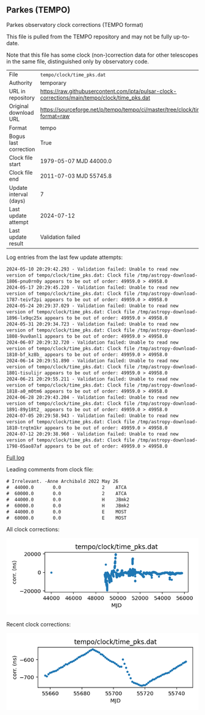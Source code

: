 
## Parkes (TEMPO)

Parkes observatory clock corrections (TEMPO format)

This file is pulled from the TEMPO repository and may not be fully
up-to-date.

Note that this file has some clock (non-)correction data for other
telescopes in the same file, distinguished only by observatory code.

|     |     |
|:--- |:--- |
| File | `tempo/clock/time_pks.dat` |
| Authority | temporary |
| URL in repository | <https://raw.githubusercontent.com/ipta/pulsar-clock-corrections/main/tempo/clock/time_pks.dat> |
| Original download URL | <https://sourceforge.net/p/tempo/tempo/ci/master/tree/clock/time_pks.dat?format=raw> |
| Format | tempo |
| Bogus last correction | True |
| Clock file start | 1979-05-07 MJD 44000.0 |
| Clock file end | 2011-07-03 MJD 55745.8 |
| Update interval (days) | 7 |
| Last update attempt | 2024-07-12 |
| Last update result | Validation failed |

Log entries from the last few update attempts:
```
2024-05-10 20:29:42.293 - Validation failed: Unable to read new version of tempo/clock/time_pks.dat: Clock file /tmp/astropy-download-1806-pnu0rn0y appears to be out of order: 49959.0 > 49958.0
2024-05-17 20:29:45.220 - Validation failed: Unable to read new version of tempo/clock/time_pks.dat: Clock file /tmp/astropy-download-1787-teivf2pi appears to be out of order: 49959.0 > 49958.0
2024-05-24 20:29:37.029 - Validation failed: Unable to read new version of tempo/clock/time_pks.dat: Clock file /tmp/astropy-download-1896-lx9qc25x appears to be out of order: 49959.0 > 49958.0
2024-05-31 20:29:34.723 - Validation failed: Unable to read new version of tempo/clock/time_pks.dat: Clock file /tmp/astropy-download-1808-9uv0anl1 appears to be out of order: 49959.0 > 49958.0
2024-06-07 20:29:32.720 - Validation failed: Unable to read new version of tempo/clock/time_pks.dat: Clock file /tmp/astropy-download-1810-bf_kz8b_ appears to be out of order: 49959.0 > 49958.0
2024-06-14 20:29:51.890 - Validation failed: Unable to read new version of tempo/clock/time_pks.dat: Clock file /tmp/astropy-download-1801-tisulijr appears to be out of order: 49959.0 > 49958.0
2024-06-21 20:29:55.211 - Validation failed: Unable to read new version of tempo/clock/time_pks.dat: Clock file /tmp/astropy-download-1818-a0_m0tm6 appears to be out of order: 49959.0 > 49958.0
2024-06-28 20:29:43.204 - Validation failed: Unable to read new version of tempo/clock/time_pks.dat: Clock file /tmp/astropy-download-1891-89y18t2_ appears to be out of order: 49959.0 > 49958.0
2024-07-05 20:29:58.943 - Validation failed: Unable to read new version of tempo/clock/time_pks.dat: Clock file /tmp/astropy-download-1810-trqtm1kr appears to be out of order: 49959.0 > 49958.0
2024-07-12 20:29:38.960 - Validation failed: Unable to read new version of tempo/clock/time_pks.dat: Clock file /tmp/astropy-download-1798-05ao87af appears to be out of order: 49959.0 > 49958.0
```
[Full log](https://raw.githubusercontent.com/ipta/pulsar-clock-corrections/main/log/tempo/clock/time_pks.dat.log)

Leading comments from clock file:

    # Irrelevant. -Anne Archibald 2022 May 26
    #  44000.0       0.0               2    ATCA
    #  60000.0       0.0               2    ATCA
    #  44000.0       0.0               H    JBmk2
    #  60000.0       0.0               H    JBmk2
    #  44000.0       0.0               E    MOST
    #  60000.0       0.0               E    MOST



All clock corrections:

![plot of all clock corrections](time_pks.dat.png "All corrections")

Recent clock corrections:

![plot of recent clock corrections](time_pks.dat.short.png "Recent corrections")


